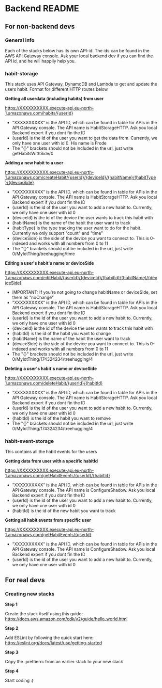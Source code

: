 # Backend README

## For non-backend devs

### General info

Each of the stacks below has its own API-id. The ids can be found in the AWS API Gateway console. Ask your local backend dev if you can find the API id, and he will happily help you.

### habit-storage

This stack uses API Gateway, DynamoDB and Lambda to get and update the users habit. Format for different HTTP routes below

**Getting all userdata (including habits) from user**

https://XXXXXXXXXX.execute-api.eu-north-1.amazonaws.com/habits/{userId}

- "XXXXXXXXXX" is the API ID, which can be found in table for APIs in the API Gateway console. The API name is HabitStorageHTTP. Ask you local Backend expert if you dont fin the ID
- {userId} is the id of the user you want to get the data from. Currently, we only have one user with id 0. His name is Frode
- The "{}" brackets should not be included in the url, just write getHabitsWithSide/0

**Adding a new habit to a user**

https://XXXXXXXXXX.execute-api.eu-north-1.amazonaws.com/createHabit/{userId}/{deviceId}/{habitName}/{habitType}/{deviceSide}

- "XXXXXXXXXX" is the API ID, which can be found in table for APIs in the API Gateway console. The API name is HabitStorageHTTP. Ask you local Backend expert if you dont fin the ID
- {userId} is the id of the user you want to add a new habit to. Currently, we only have one user with id 0
- {deviceId} is the id of the device the user wants to track this habit with
- {habitName} is the name of the habit the user want to track
- {habitType} is the type tracking the user want to do for the habit. Currently we only support "count" and "time"
- {deviceSide} is the side of the device you want to connect to. This is 0-indexed and works with all numbers from 0 to 11
- The "{}" brackets should not be included in the url, just write 0/MyIotThing/treehugging/time

**Editing a user's habit's name or deviceSide**

https://XXXXXXXXXX.execute-api.eu-north-1.amazonaws.com/editHabit/{userId}/{deviceId}/{habitId}/{habitName}/{deviceSide}

- IMPORTANT: If you're not going to change habitName or deviceSIde, set them as "noChange"
- "XXXXXXXXXX" is the API ID, which can be found in table for APIs in the API Gateway console. The API name is HabitStorageHTTP. Ask you local Backend expert if you dont fin the ID
- {userId} is the id of the user you want to add a new habit to. Currently, we only have one user with id 0
- {deviceId} is the id of the device the user wants to track this habit with
- {habitId} is the id of the habit you want to change
- {habitName} is the name of the habit the user want to track
- {deviceSide} is the side of the device you want to connect to. This is 0-indexed and works with all numbers from 0 to 11
- The "{}" brackets should not be included in the url, just write 0/MyIotThing/174324234/treehugging/4

**Deleting a user's habit's name or deviceSide**

https://XXXXXXXXXX.execute-api.eu-north-1.amazonaws.com/deleteHabit/{userId}/{habitId}

- "XXXXXXXXXX" is the API ID, which can be found in table for APIs in the API Gateway console. The API name is HabitStorageHTTP. Ask you local Backend expert if you dont fin the ID
- {userId} is the id of the user you want to add a new habit to. Currently, we only have one user with id 0
- {habitId} is the id of the habit you want to remove
- The "{}" brackets should not be included in the url, just write 0/MyIotThing/174324234/treehugging/4

### habit-event-storage

This contains all the habit events for the users

**Getting data from user with a specific habitId**

https://XXXXXXXXXX.execute-api.eu-north-1.amazonaws.com/getHabitEvents/{userId}/{habitId}

- "XXXXXXXXXX" is the API ID, which can be found in table for APIs in the API Gateway console. The API name is ConfigureShadow. Ask you local Backend expert if you dont fin the ID
- {userId} is the id of the user you want to add a new habit to. Currently, we only have one user with id 0
- {habitId} is the id of the new habit you want to track

**Getting all habit events from specific user**

https://XXXXXXXXXX.execute-api.eu-north-1.amazonaws.com/getHabitEvents/{userId}

- "XXXXXXXXXX" is the API ID, which can be found in table for APIs in the API Gateway console. The API name is ConfigureShadow. Ask you local Backend expert if you dont fin the ID
- {userId} is the id of the user you want to add a new habit to. Currently, we only have one user with id 0

## For real devs

### Creating new stacks

**Step 1**

Create the stack itself using this guide: https://docs.aws.amazon.com/cdk/v2/guide/hello_world.html

**Step 2**

Add ESLint by following the quick start here: https://eslint.org/docs/latest/use/getting-started

**Step 3**

Copy the .prettierrc from an earlier stack to your new stack

**Step 4**

Start coding :)
